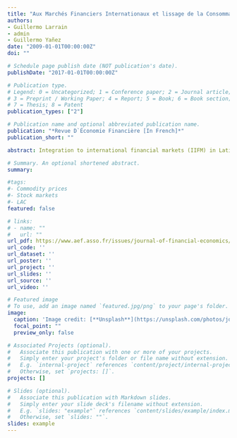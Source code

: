 ```yaml
---
title: "Aux Marchés Financiers Internationaux et lissage de la Consommation: Observations Récentes en Amérique Latine"
authors:
- Guillermo Larrain
- admin
- Guillermo Yañez
date: "2009-01-01T00:00:00Z"
doi: ""

# Schedule page publish date (NOT publication's date).
publishDate: "2017-01-01T00:00:00Z"

# Publication type.
# Legend: 0 = Uncategorized; 1 = Conference paper; 2 = Journal article;
# 3 = Preprint / Working Paper; 4 = Report; 5 = Book; 6 = Book section;
# 7 = Thesis; 8 = Patent
publication_types: ["2"]

# Publication name and optional abbreviated publication name.
publication: "*Revue D`Économie Financière [In French]*"
publication_short: ""

abstract: Integration to international financial markets (IIFM) in Latin America has not been easy. The experience reviewed of Argentina, Brazil, Chile and Mexico shows that financial integration is not an easily achieved goal. The institutional framework and the macroeconomic and financial policies affect the sustainability of integration. There are three approaches to assess the effect of IIFM on economic performance. One is via a decrease in the cost of borrowing in international markets compared with autarchy. The other is that IIFM could also be a channel for economic growth as it may affect productivity growth. We examine a third approach, the impact of IIFM in terms of allowing for a more smoothed consumption path. We find that consumption volatility has decreased in Brazil, Chile and Mexico, countries that have been consistently improving their IIFM, while it has increased in Argentina, country that after the end of its fixed exchange rate experiment, has been detaching itself from international financial markets. In the context of the global financial crisis, the paper shows that financial integration can deliver tangible benefits, provided appropriate institutions and macroeconomic policies are in place. 

# Summary. An optional shortened abstract.
summary: 

#tags:
#- Commodity prices
#- Stock markets
#- LAC
featured: false

# links:
# - name: ""
#   url: ""
url_pdf: https://www.aef.asso.fr/issues/journal-of-financial-economics/95-les-pays-eacute-mergents-rmondialisation-et-crise-financi-egrave-re/2293-int-eacute-gration-aux-march-eacute-s-financiers-internationaux-et-lissage-de-la-consommation-observations-r-eacute-centes-en-am-eacute-rique-latine
url_code: ''
url_dataset: ''
url_poster: ''
url_project: ''
url_slides: ''
url_source: ''
url_video: ''

# Featured image
# To use, add an image named `featured.jpg/png` to your page's folder. 
image:
  caption: 'Image credit: [**Unsplash**](https://unsplash.com/photos/jdD8gXaTZsc)'
  focal_point: ""
  preview_only: false

# Associated Projects (optional).
#   Associate this publication with one or more of your projects.
#   Simply enter your project's folder or file name without extension.
#   E.g. `internal-project` references `content/project/internal-project/index.md`.
#   Otherwise, set `projects: []`.
projects: []

# Slides (optional).
#   Associate this publication with Markdown slides.
#   Simply enter your slide deck's filename without extension.
#   E.g. `slides: "example"` references `content/slides/example/index.md`.
#   Otherwise, set `slides: ""`.
slides: example
---
```

